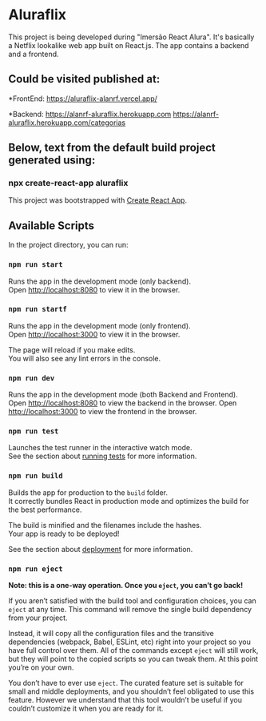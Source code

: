 # Aluraflix
This project is being developed during "Imersão React Alura".
It's basically a Netflix lookalike web app built on React.js.
The app contains a backend and a frontend.

## Could be visited published at:
*FrontEnd:
https://aluraflix-alanrf.vercel.app/

*Backend:
https://alanrf-aluraflix.herokuapp.com
https://alanrf-aluraflix.herokuapp.com/categorias

## Below, text from the default build project generated using:
### npx create-react-app aluraflix

This project was bootstrapped with [Create React App](https://github.com/facebook/create-react-app).

## Available Scripts

In the project directory, you can run:

### `npm run start`

Runs the app in the development mode (only backend).<br />
Open [http://localhost:8080](http://localhost:8080) to view it in the browser.

### `npm run startf`

Runs the app in the development mode (only frontend).<br />
Open [http://localhost:3000](http://localhost:3000) to view it in the browser.

The page will reload if you make edits.<br />
You will also see any lint errors in the console.

### `npm run dev`
Runs the app in the development mode (both Backend and Frontend).<br />
Open [http://localhost:8080](http://localhost:8080) to view the backend in the browser.
Open [http://localhost:3000](http://localhost:3000) to view the frontend in the browser.

### `npm run test`

Launches the test runner in the interactive watch mode.<br />
See the section about [running tests](https://facebook.github.io/create-react-app/docs/running-tests) for more information.

### `npm run build`

Builds the app for production to the `build` folder.<br />
It correctly bundles React in production mode and optimizes the build for the best performance.

The build is minified and the filenames include the hashes.<br />
Your app is ready to be deployed!

See the section about [deployment](https://facebook.github.io/create-react-app/docs/deployment) for more information.

### `npm run eject`

**Note: this is a one-way operation. Once you `eject`, you can’t go back!**

If you aren’t satisfied with the build tool and configuration choices, you can `eject` at any time. This command will remove the single build dependency from your project.

Instead, it will copy all the configuration files and the transitive dependencies (webpack, Babel, ESLint, etc) right into your project so you have full control over them. All of the commands except `eject` will still work, but they will point to the copied scripts so you can tweak them. At this point you’re on your own.

You don’t have to ever use `eject`. The curated feature set is suitable for small and middle deployments, and you shouldn’t feel obligated to use this feature. However we understand that this tool wouldn’t be useful if you couldn’t customize it when you are ready for it.

